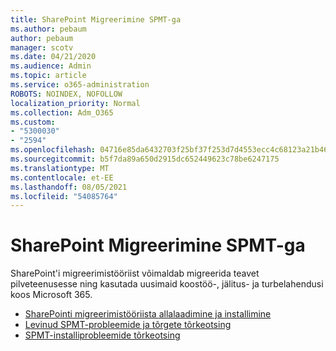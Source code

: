 ```yaml
---
title: SharePoint Migreerimine SPMT-ga
ms.author: pebaum
author: pebaum
manager: scotv
ms.date: 04/21/2020
ms.audience: Admin
ms.topic: article
ms.service: o365-administration
ROBOTS: NOINDEX, NOFOLLOW
localization_priority: Normal
ms.collection: Adm_O365
ms.custom:
- "5300030"
- "2594"
ms.openlocfilehash: 04716e85da6432703f25bf37f253d7d4553ecc4c68123a21b46fbb4501bccf2d
ms.sourcegitcommit: b5f7da89a650d2915dc652449623c78be6247175
ms.translationtype: MT
ms.contentlocale: et-EE
ms.lasthandoff: 08/05/2021
ms.locfileid: "54085764"
---
```

# <a name="sharepoint-migration-with-spmt"></a>SharePoint Migreerimine SPMT-ga

SharePoint'i migreerimistööriist võimaldab migreerida teavet pilveteenusesse ning kasutada uusimaid koostöö-, jälitus- ja turbelahendusi koos Microsoft 365.

- [SharePointi migreerimistööriista allalaadimine ja installimine](https://docs.microsoft.com/sharepointmigration/introducing-the-sharepoint-migration-tool)
- [Levinud SPMT-probleemide ja tõrgete tõrkeotsing](https://docs.microsoft.com/sharepointmigration/troubleshooting-common-spmt-issues)
- [SPMT-installiprobleemide tõrkeotsing](https://docs.microsoft.com/sharepointmigration/spmt-install-issues#troubleshooting-spmt-installation-issues)
